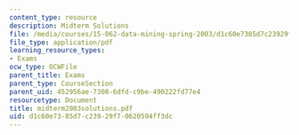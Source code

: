 ```yaml
---
content_type: resource
description: Midterm Solutions
file: /media/courses/15-062-data-mining-spring-2003/d1c60e7385d7c23929f70620594ff3dc_midterm2003solutions.pdf
file_type: application/pdf
learning_resource_types:
- Exams
ocw_type: OCWFile
parent_title: Exams
parent_type: CourseSection
parent_uid: 452956ae-7308-6dfd-c9be-490222fd77e4
resourcetype: Document
title: midterm2003solutions.pdf
uid: d1c60e73-85d7-c239-29f7-0620594ff3dc
---
```

